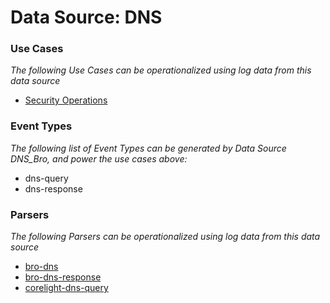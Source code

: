 Data Source: DNS
================

### Use Cases

_The following Use Cases can be operationalized using log data from this data source_

* [Security Operations](usecase_security_operations.md)


### Event Types

_The following list of Event Types can be generated by Data Source DNS_Bro, and power the use cases above:_

- dns-query
- dns-response


### Parsers

_The following Parsers can be operationalized using log data from this data source_

* [bro-dns](parserContent_bro-dns.md)
* [bro-dns-response](parserContent_bro-dns-response.md)
* [corelight-dns-query](parserContent_corelight-dns-query.md)
